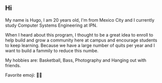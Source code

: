 <strong><h2>Hi</h2></strong>

My name is Hugo, I am 20 years old, I'm from Mexico City and I currently study Computer Systems Engineering at IPN.

When I heard about this program, I thought to be a great idea to enroll to help build and grow a community here at campus
and encourage students to keep learning. Because we have a large number of quits per year and I want to build a fammily to
reduce this numbe.

My hobbies are: Basketball, Bass, Photography and Hanging out with friends.

Favorite emoji: 🙌🏻

